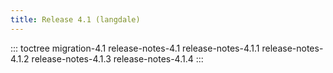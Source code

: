```yaml
---
title: Release 4.1 (langdale)
---
```

::: toctree
migration-4.1 release-notes-4.1 release-notes-4.1.1 release-notes-4.1.2 release-notes-4.1.3 release-notes-4.1.4
:::
